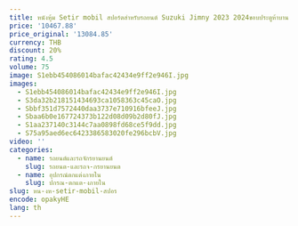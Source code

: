 ```yaml
---
title: หนังหุ้ม Setir mobil สปอร์ตสำหรับรถยนต์ Suzuki Jimny 2023 2024ขอบประตูห้าบาน
price: '10467.88'
price_original: '13084.85'
currency: THB
discount: 20%
rating: 4.5
volume: 75
image: S1ebb454086014bafac42434e9ff2e946I.jpg
images:
  - S1ebb454086014bafac42434e9ff2e946I.jpg
  - S3da32b218151434693ca1058363c45caO.jpg
  - Sbbf351d7572440daa3737e710916bfeeJ.jpg
  - Sbaa6b0e167724373b122d08d09b2d80fJ.jpg
  - S1aa237140c3144c7aa0898fd68ce5f9dd.jpg
  - S75a95aed6ec6423386583020fe296bcbV.jpg
video: ''
categories:
  - name: รถยนต์และรถจักรยานยนต์
    slug: รถยนต-และรถจ-กรยานยนต
  - name: อุปกรณ์ตกแต่งภายใน
    slug: ปกรณ-ตกแต-งภายใน
slug: หน-งห-setir-mobil-สปอร
encode: opakyHE
lang: th
---
```

  